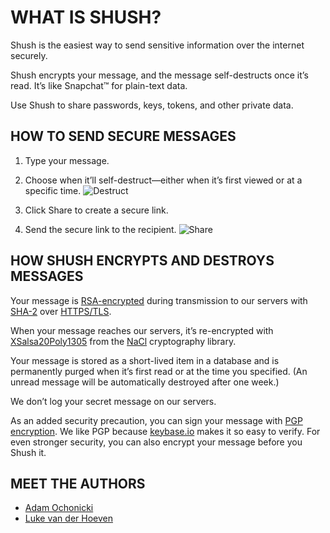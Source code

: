 # WHAT IS SHUSH?

Shush is the easiest way to send sensitive information over the internet securely.

Shush encrypts your message, and the message self-destructs once it’s read. It’s like Snapchat™ for plain-text data.

Use Shush to share passwords, keys, tokens, and other private data.

## HOW TO SEND SECURE MESSAGES

1. Type your message.

2. Choose when it’ll self-destruct—either when it’s first viewed or at a specific time.
![Destruct](/images/demo1.png)

3. Click Share to create a secure link.

4. Send the secure link to the recipient.
![Share](/images/demo3.png)

## HOW SHUSH ENCRYPTS AND DESTROYS MESSAGES

Your message is [RSA-encrypted](https://en.wikipedia.org/wiki/RSA_%28cryptosystem%29) during transmission to our servers with [SHA-2](https://en.wikipedia.org/wiki/SHA-2) over [HTTPS/TLS](https://en.wikipedia.org/wiki/Transport_Layer_Security).

When your message reaches our servers, it’s re-encrypted with [XSalsa20](https://en.wikipedia.org/wiki/Salsa20)[Poly1305](https://en.wikipedia.org/wiki/Poly1305-AES) from the [NaCl](http://nacl.cr.yp.to/valid.html) cryptography library.

Your message is stored as a short-lived item in a database and is permanently purged when it’s first read or at the time you specified. (An unread message will be automatically destroyed after one week.)

We don’t log your secret message on our servers.

As an added security precaution, you can sign your message with [PGP encryption](https://en.wikipedia.org/wiki/Pretty_Good_Privacy). We like PGP because [keybase.io](https://keybase.io/) makes it so easy to verify. For even stronger security, you can also encrypt your message before you Shush it.

## MEET THE AUTHORS

- [Adam Ochonicki](https://github.com/fromonesrc)
- [Luke van der Hoeven](https://github.com/plukevdh)

